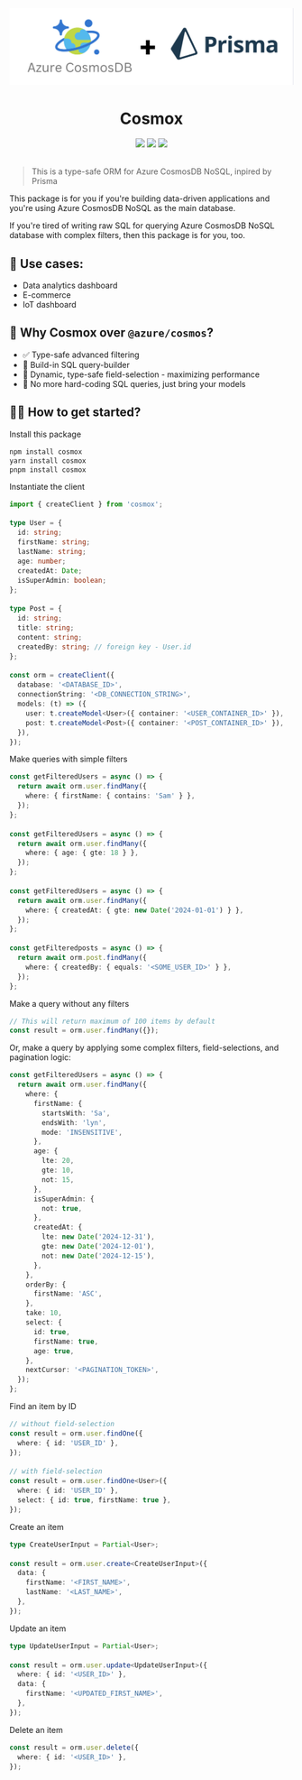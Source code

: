 <p align="center">
  <img src="docs/logo.png" />
</p>

<div align="center">
  <h1>Cosmox</h1>
  <a href="#"><img src="https://img.shields.io/npm/v/cosmox.svg?style=flat" /></a>
  <a href="#"><img src="https://img.shields.io/badge/PRs-welcome-brightgreen.svg" /></a>
  <a href="./LICENSE"><img src="https://img.shields.io/badge/license-MIT%202-blue" /></a>
  <br />
  <br />
</div>

> This is a type-safe ORM for Azure CosmosDB NoSQL, inpired by Prisma

This package is for you if you're building data-driven applications and you're using Azure CosmosDB NoSQL as the main database.

If you're tired of writing raw SQL for querying Azure CosmosDB NoSQL database with complex filters, then this package is for you, too.

## 🤔 Use cases:

- Data analytics dashboard
- E-commerce
- IoT dashboard

## 🧠 Why Cosmox over `@azure/cosmos`?

- ✅ Type-safe advanced filtering
- 💪 Build-in SQL query-builder
- 🚀 Dynamic, type-safe field-selection - maximizing performance
- 🍃 No more hard-coding SQL queries, just bring your models

## 🚶‍♂️ How to get started?

Install this package

```shell
npm install cosmox
yarn install cosmox
pnpm install cosmox
```

Instantiate the client

```typescript
import { createClient } from 'cosmox';

type User = {
  id: string;
  firstName: string;
  lastName: string;
  age: number;
  createdAt: Date;
  isSuperAdmin: boolean;
};

type Post = {
  id: string;
  title: string;
  content: string;
  createdBy: string; // foreign key - User.id
};

const orm = createClient({
  database: '<DATABASE_ID>',
  connectionString: '<DB_CONNECTION_STRING>',
  models: (t) => ({
    user: t.createModel<User>({ container: '<USER_CONTAINER_ID>' }),
    post: t.createModel<Post>({ container: '<POST_CONTAINER_ID>' }),
  }),
});
```

Make queries with simple filters

```typescript
const getFilteredUsers = async () => {
  return await orm.user.findMany({
    where: { firstName: { contains: 'Sam' } },
  });
};

const getFilteredUsers = async () => {
  return await orm.user.findMany({
    where: { age: { gte: 18 } },
  });
};

const getFilteredUsers = async () => {
  return await orm.user.findMany({
    where: { createdAt: { gte: new Date('2024-01-01') } },
  });
};

const getFilteredposts = async () => {
  return await orm.post.findMany({
    where: { createdBy: { equals: '<SOME_USER_ID>' } },
  });
};
```

Make a query without any filters

```typescript
// This will return maximum of 100 items by default
const result = orm.user.findMany({});
```

Or, make a query by applying some complex filters, field-selections, and pagination logic:

```typescript
const getFilteredUsers = async () => {
  return await orm.user.findMany({
    where: {
      firstName: {
        startsWith: 'Sa',
        endsWith: 'lyn',
        mode: 'INSENSITIVE',
      },
      age: {
        lte: 20,
        gte: 10,
        not: 15,
      },
      isSuperAdmin: {
        not: true,
      },
      createdAt: {
        lte: new Date('2024-12-31'),
        gte: new Date('2024-12-01'),
        not: new Date('2024-12-15'),
      },
    },
    orderBy: {
      firstName: 'ASC',
    },
    take: 10,
    select: {
      id: true,
      firstName: true,
      age: true,
    },
    nextCursor: '<PAGINATION_TOKEN>',
  });
};
```

Find an item by ID

```typescript
// without field-selection
const result = orm.user.findOne({
  where: { id: 'USER_ID' },
});

// with field-selection
const result = orm.user.findOne<User>({
  where: { id: 'USER_ID' },
  select: { id: true, firstName: true },
});
```

Create an item

```typescript
type CreateUserInput = Partial<User>;

const result = orm.user.create<CreateUserInput>({
  data: {
    firstName: '<FIRST_NAME>',
    lastName: '<LAST_NAME>',
  },
});
```

Update an item

```typescript
type UpdateUserInput = Partial<User>;

const result = orm.user.update<UpdateUserInput>({
  where: { id: '<USER_ID>' },
  data: {
    firstName: '<UPDATED_FIRST_NAME>',
  },
});
```

Delete an item

```typescript
const result = orm.user.delete({
  where: { id: '<USER_ID>' },
});
```
